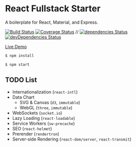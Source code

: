 # React Fullstack Starter

A boilerplate for React, Material, and Express.

[![Build Status](https://img.shields.io/circleci/project/Shyam-Chen/React-Fullstack-Starter/master.svg)](https://circleci.com/gh/Shyam-Chen/React-Fullstack-Starter)
[![Coverage Status](https://img.shields.io/codecov/c/github/Shyam-Chen/React-Fullstack-Starter/master.svg)](https://codecov.io/gh/Shyam-Chen/React-Fullstack-Starter)
 //
[![dependencies Status](https://david-dm.org/Shyam-Chen/React-Fullstack-Starter/status.svg)](https://david-dm.org/Shyam-Chen/React-Fullstack-Starter)
[![devDependencies Status](https://david-dm.org/Shyam-Chen/React-Fullstack-Starter/dev-status.svg)](https://david-dm.org/Shyam-Chen/React-Fullstack-Starter?type=dev)

[Live Demo](https://react-by-example.firebaseapp.com/)

```bash
$ npm install
```

```bash
$ npm start
```

## TODO List

* Internationalization (`react-intl`)
* Data Chart
  * SVG & Canvas (`d3`, `immutable`)
  * WebGL (`three`, `immutable`)
* WebSockets (`socket.io`)
* Lazy Loading (`react-loadable`)
* Service Workers (`sw-precache`)
* SEO (`react-helmet`)
* Prerender (`rendertron`)
* Server-side Rendering (`react-dom/server`, `react-transmit`)
